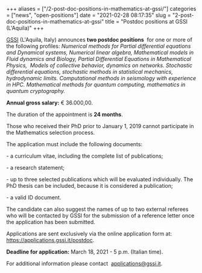 +++
aliases = ["/2-post-doc-positions-in-mathematics-at-gssi/"]
categories = ["news", "open-positions"]
date = "2021-02-28 08:17:35"
slug = "2-post-doc-positions-in-mathematics-at-gssi"
title = "Postdoc positions at GSSI (L'Aquila)"
+++

[GSSI](https://www.gssi.it/) (L'Aquila, Italy) announces **two postdoc
positions**  for one or more of the following profiles: *Numerical
methods for Partial differential equations and Dynamical systems,
Numerical linear algebra, Mathematical models in Fluid dynamics and
Biology, Partial Differential Equations in Mathematical Physics,  Models
of collective behavior, dynamics on networks. Stochastic differential
equations, stochastic methods in statistical mechanics, hydrodynamic
limits. Computational methods in seismology with experience in HPC.
Mathematical methods for quantum computing, mathematics in quantum
cryptography.*

**Annual gross salary:** € 36.000,00.

The duration of the appointment is **24 months**.

Those who received their PhD prior to January 1, 2019 cannot participate
in the Mathematics selection process.

The application must include the following documents:

<div class="wp-block-group">

<div class="wp-block-group__inner-container">

\- a curriculum vitae, including the complete list of publications;

\- a research statement;

\- up to three selected publications which will be evaluated
individually. The PhD thesis can be included, because it is considered a
publication;

\- a valid ID document.

</div>

</div>

The candidate can also suggest the names of up to two external referees
who will be contacted by GSSI for the submission of a reference letter
once the application has been submitted.

Applications are sent exclusively via the online application form at:
<https://applications.gssi.it/postdoc>.

**Deadline for application:** March 18, 2021 - 5 p.m. (Italian time).

For additional information please contact  <applications@gssi.it>.
